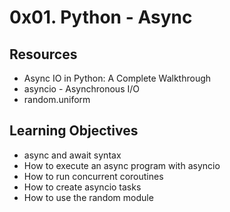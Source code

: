 # 0x01. Python - Async

## Resources

* Async IO in Python: A Complete Walkthrough
* asyncio - Asynchronous I/O
* random.uniform

## Learning Objectives

* async and await syntax
* How to execute an async program with asyncio
* How to run concurrent coroutines
* How to create asyncio tasks
* How to use the random module
